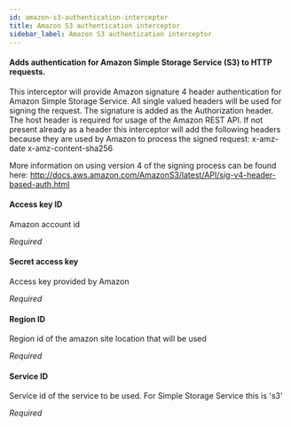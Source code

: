 ```yaml
---
id: amazon-s3-authentication-interceptor
title: Amazon S3 authentication interceptor
sidebar_label: Amazon S3 authentication interceptor
---
```

#### Adds authentication for Amazon Simple Storage Service (S3) to HTTP requests.
This interceptor will provide Amazon signature 4 header authentication for Amazon Simple Storage Service. 
All single valued headers will be used for signing the request. 
The signature is added as the Authorization header.
The host header is required for usage of the Amazon REST API.
If not present already as a header this interceptor will add the following headers because they are used by Amazon to process the signed request:
x-amz-date
x-amz-content-sha256

More information on using version 4 of the signing process can be found here:
http://docs.aws.amazon.com/AmazonS3/latest/API/sig-v4-header-based-auth.html

#### Access key ID
Amazon account id

<i>Required</i>

#### Secret access key
Access key provided by Amazon

<i>Required</i>

#### Region ID
Region id of the amazon site location that will be used

<i>Required</i>

#### Service ID
Service id of the service to be used.
For Simple Storage Service this is 's3'

<i>Required</i>

